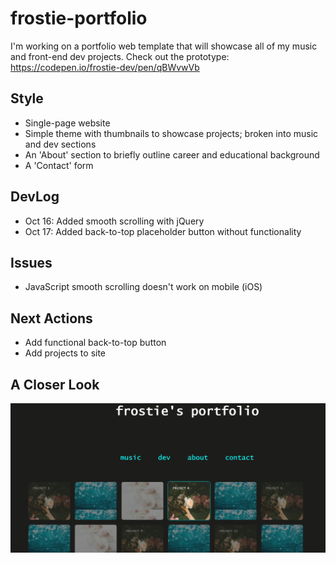 # frostie-portfolio
I'm working on a portfolio web template that will showcase all of my music and front-end dev projects. Check out the prototype: https://codepen.io/frostie-dev/pen/qBWvwVb

## Style
- Single-page website
- Simple theme with thumbnails to showcase projects; broken into music and dev sections
- An 'About' section to briefly outline career and educational background
- A 'Contact' form

## DevLog
- Oct 16: Added smooth scrolling with jQuery
- Oct 17: Added back-to-top placeholder button without functionality

## Issues
- JavaScript smooth scrolling doesn't work on mobile (iOS)

## Next Actions
- Add functional back-to-top button
- Add projects to site

## A Closer Look

![alt_text](https://github.com/frostie/frostie-portfolio/blob/master/frostie-portfolio.jpg)

